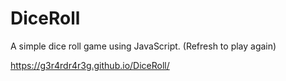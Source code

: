 # DiceRoll
A simple dice roll game using JavaScript. (Refresh to play again)

https://g3r4rdr4r3g.github.io/DiceRoll/
